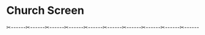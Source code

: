 Church Screen
=============



✂------✂------✂------✂------✂------✂------✂------✂------✂------✂------

